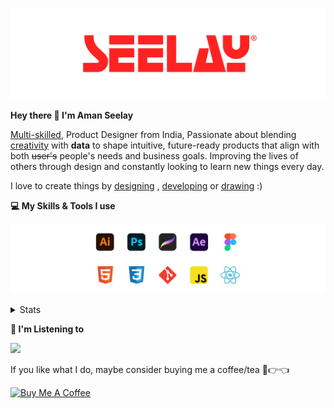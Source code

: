 [![banner](./images/seelay.svg)](https://www.seelay.in)

**Hey there 👋 I'm Aman Seelay**

[Multi-skilled](https://www.seelay.in/#skills), Product Designer from India, Passionate about blending [creativity](https://illustrations.seelay.in) with <b>data</b> to shape intuitive, future-ready products that align with both <s>user's</s> people's needs and business goals. Improving the lives of others through design and constantly looking to learn new things every day.

I love to create things by [designing](https://www.seelay.in/#work) , [developing](https://www.seelay.in/#projects) or [drawing](https://art.seelay.in) :)

**💻 My Skills & Tools I use**

[![banner](./images/skills&tools.svg)](https://www.seelay.in/about)

<details>
  <summary>Stats</summary>

---

<!--START_SECTION:waka-->
![Profile Views](http://img.shields.io/badge/Profile%20Views-2-blue)

**🐱 My GitHub Data** 

> 📦 820.2 kB Used in GitHub's Storage 
 > 
> 🏆 857 Contributions in the Year 2024
 > 
> 💼 Opted to Hire
 > 
> 📜 1 Public Repository 
 > 
> 🔑 45 Private Repository 
 > 
**I'm a Night 🦉** 

```text
🌞 Morning                342 commits         ███░░░░░░░░░░░░░░░░░░░░░░   12.76 % 
🌆 Daytime                463 commits         ████░░░░░░░░░░░░░░░░░░░░░   17.28 % 
🌃 Evening                844 commits         ████████░░░░░░░░░░░░░░░░░   31.49 % 
🌙 Night                  1031 commits        ██████████░░░░░░░░░░░░░░░   38.47 % 
```
📅 **I'm Most Productive on Thursday** 

```text
Monday                   342 commits         ███░░░░░░░░░░░░░░░░░░░░░░   12.76 % 
Tuesday                  425 commits         ████░░░░░░░░░░░░░░░░░░░░░   15.86 % 
Wednesday                304 commits         ███░░░░░░░░░░░░░░░░░░░░░░   11.34 % 
Thursday                 488 commits         █████░░░░░░░░░░░░░░░░░░░░   18.21 % 
Friday                   325 commits         ███░░░░░░░░░░░░░░░░░░░░░░   12.13 % 
Saturday                 337 commits         ███░░░░░░░░░░░░░░░░░░░░░░   12.57 % 
Sunday                   459 commits         ████░░░░░░░░░░░░░░░░░░░░░   17.13 % 
```


📊 **This Week I Spent My Time On** 

```text
🕑︎ Time Zone: Asia/Kolkata

💬 Programming Languages: 
Other                    5 hrs 19 mins       █████████████████████░░░░   83.61 % 
JSON                     26 mins             ██░░░░░░░░░░░░░░░░░░░░░░░   07.03 % 
Bash                     16 mins             █░░░░░░░░░░░░░░░░░░░░░░░░   04.31 % 
TypeScript               11 mins             █░░░░░░░░░░░░░░░░░░░░░░░░   02.89 % 
Git Config               3 mins              ░░░░░░░░░░░░░░░░░░░░░░░░░   00.91 % 

🔥 Editors: 
Chrome                   5 hrs               ████████████████████░░░░░   78.53 % 
VS Code                  51 mins             ███░░░░░░░░░░░░░░░░░░░░░░   13.42 % 
Edge                     30 mins             ██░░░░░░░░░░░░░░░░░░░░░░░   08.05 % 

💻 Operating System: 
Windows                  6 hrs 22 mins       █████████████████████████   100.00 % 
```

**I Mostly Code in JavaScript** 

```text
JavaScript               28 repos            ███████████████░░░░░░░░░░   59.57 % 
TypeScript               12 repos            ██████░░░░░░░░░░░░░░░░░░░   25.53 % 
HTML                     4 repos             ██░░░░░░░░░░░░░░░░░░░░░░░   08.51 % 
Java                     3 repos             ██░░░░░░░░░░░░░░░░░░░░░░░   06.38 % 
```




 Last Updated on 17/12/2024 06:50:06 UTC
<!--END_SECTION:waka-->

---

 </details>

**🎵 I'm Listening to**

<object data="https://now-play.vercel.app/api/generate?uid=7a17a86e-d6b7-43b5-8d9c-1d6dae42a779" >

  <img src="https://now-play.vercel.app/api/generate?uid=7a17a86e-d6b7-43b5-8d9c-1d6dae42a779" />

</object>

If you like what I do, maybe consider buying me a coffee/tea 🥺👉👈

<a href="https://www.buymeacoffee.com/seelay" target="_blank"><img src="https://cdn.buymeacoffee.com/buttons/v2/default-red.png" alt="Buy Me A Coffee" width="150" ></a>
